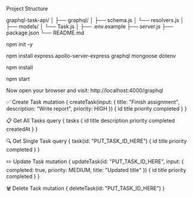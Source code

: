 Project Structure

graphql-task-api/
│
├── graphql/
│ ├── schema.js
│ └── resolvers.js
│
├── models/
│ └── Task.js
│
├── .env.example
├── server.js
├── package.json
└── README.md




npm init -y

npm install express apollo-server-express graphql mongoose dotenv

npm install

npm start

Now open your browser and visit:
http://localhost:4000/graphql


✅ Create Task
mutation {
  createTask(input: {
    title: "Finish assignment",
    description: "Write report",
    priority: HIGH
  }) {
    id
    title
    priority
    completed
  }
}




📋 Get All Tasks
query {
  tasks {
    id
    title
    description
    priority
    completed
    createdAt
  }
}

🔍 Get Single Task
query {
  task(id: "PUT_TASK_ID_HERE") {
    id
    title
    priority
    completed
  }
}

✏️ Update Task
mutation {
  updateTask(id: "PUT_TASK_ID_HERE", input: {
    completed: true,
    priority: MEDIUM,
    title: "Updated title"
  }) {
    id
    title
    priority
    completed
  }
}

🗑️ Delete Task
mutation {
  deleteTask(id: "PUT_TASK_ID_HERE")
}